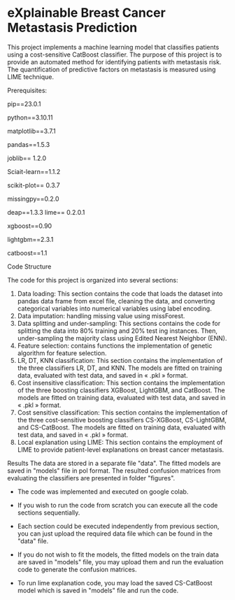 # eXplainable Breast Cancer Metastasis Prediction 

This project implements a machine learning model that classifies patients using a cost-sensitive CatBoost classifier. The purpose of this project is to provide an automated method for identifying patients with metastasis risk. The quantification of predictive factors on metastasis is measured using LIME technique.

Prerequisites:

pip==23.0.1

python==3.10.11

matplotlib==3.7.1

pandas==1.5.3

joblib== 1.2.0


Sciait-learn==1.1.2

scikit-plot== 0.3.7

missingpy==0.2.0

deap==1.3.3
lime== 0.2.0.1

xgboost==0.90

lightgbm==2.3.1

catboost==1.1


Code Structure

The code for this project is organized into several sections:
1. Data loading: This section contains the code that loads the dataset into pandas data frame from excel file, cleaning the data, and converting categorical variables into numerical variables using label encoding.
2. Data imputation: handling missing value using missForest.
3. Data splitting and under-sampling: This sections contains the code for splitting the data into 80% training and 20% test ing instances. Then, under-sampling the majority class using Edited Nearest Neighbor (ENN).
4. Feature selection: contains functions the implementation of genetic algorithm for feature selection.
5. LR, DT, KNN classification: This section contains the implementation of the three classifiers LR, DT, and KNN. The models are fitted on training data, evaluated with test data, and saved in « .pkl » format. 
6. Cost insensitive  classification: This section contains the implementation of the three boosting classifiers XGBoost, LightGBM, and CatBoost. The models are fitted on training data, evaluated with test data, and saved in « .pkl » format. 
7. Cost sensitive  classification: This section contains the implementation of the three cost-sensitive boosting classifiers CS-XGBoost, CS-LightGBM, and CS-CatBoost. The models are fitted on training data, evaluated with test data, and saved in « .pkl » format.
8. Local explanation using LIME: This section contains the employment of LIME to provide patient-level explanations on breast cancer metastasis.

Results
The data are stored in a separate file "data".
The fitted models are saved in "models" file in pol format.
The resulted confusion matrices from evaluating the classifiers are presented in folder "figures". 


- The code was implemented and executed on google colab.

- If you wish to run the code from scratch you can execute all the code sections sequentially.

- Each section could be executed independently from previous section, you can just upload the required data file which can be found in the "data" file.

- If you do not wish to fit the models, the fitted models on the train data are saved in "models" file, you may upload them and run the evaluation code to generate the confusion matrices.

- To run lime explanation code, you may load the saved CS-CatBoost model which is saved in "models" file and run the code.



